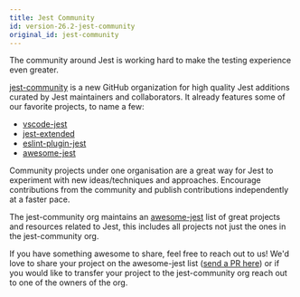 ```yaml
---
title: Jest Community
id: version-26.2-jest-community
original_id: jest-community
---
```


The community around Jest is working hard to make the testing experience even greater.

[jest-community](https://github.com/jest-community) is a new GitHub organization for high quality Jest additions curated by Jest maintainers and collaborators. It already features some of our favorite projects, to name a few:

- [vscode-jest](https://github.com/jest-community/vscode-jest)
- [jest-extended](https://github.com/jest-community/jest-extended)
- [eslint-plugin-jest](https://github.com/jest-community/eslint-plugin-jest)
- [awesome-jest](https://github.com/jest-community/awesome-jest)

Community projects under one organisation are a great way for Jest to experiment with new ideas/techniques and approaches. Encourage contributions from the community and publish contributions independently at a faster pace.

The jest-community org maintains an [awesome-jest](https://github.com/jest-community/awesome-jest) list of great projects and resources related to Jest, this includes all projects not just the ones in the jest-community org.

If you have something awesome to share, feel free to reach out to us! We'd love to share your project on the awesome-jest list ([send a PR here](https://github.com/jest-community/awesome-jest/pulls)) or if you would like to transfer your project to the jest-community org reach out to one of the owners of the org.
